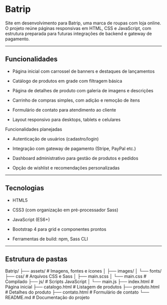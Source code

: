 # Batrip

Site em desenvolvimento para Batrip, uma marca de roupas com loja online. O projeto reúne páginas responsivas em HTML, CSS e JavaScript, com estrutura preparada para futuras integrações de backend e gateway de pagamento.

---

## Funcionalidades

- Página inicial com carrossel de banners e destaques de lançamentos

- Catálogo de produtos em grade com filtragem básica

- Página de detalhes de produto com galeria de imagens e descrições

- Carrinho de compras simples, com adição e remoção de itens

- Formulário de contato para atendimento ao cliente

- Layout responsivo para desktops, tablets e celulares

Funcionalidades planejadas

- Autenticação de usuários (cadastro/login)

- Integração com gateway de pagamento (Stripe, PayPal etc.)

- Dashboard administrativo para gestão de produtos e pedidos

- Opção de wishlist e recomendações personalizadas

---

## Tecnologias

- HTML5

- CSS3 (com organização em pré-processador Sass)

- JavaScript (ES6+)

- Bootstrap 4 para grid e componentes prontos

- Ferramentas de build: npm, Sass CLI

---

## Estrutura de pastas

Batrip/
├── assets/             # Imagens, fontes e ícones
│   ├── images/
│   └── fonts/
├── css/                # Arquivos CSS e Sass
│   ├── main.scss
│   └── main.css        # Compilado
├── js/                 # Scripts JavaScript
│   └── main.js
├── index.html          # Página inicial
├── catalogo.html       # Listagem de produtos
├── produto.html        # Detalhes do produto
├── contato.html        # Formulário de contato
└── README.md           # Documentação do projeto

